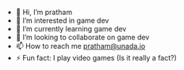 - 👋 Hi, I’m pratham
- 👀 I’m interested in game dev
- 🌱 I’m currently learning game dev
- 💞️ I’m looking to collaborate on game dev
- 📫 How to reach me pratham@unada.io
- ⚡ Fun fact: I play video games (Is it really a fact?)

<!---
pratham-unada/pratham-unada is a ✨ special ✨ repository because its `README.md` (this file) appears on your GitHub profile.
You can click the Preview link to take a look at your changes.
--->
